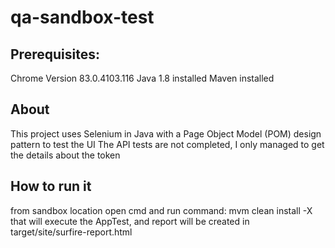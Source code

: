 # qa-sandbox-test

## Prerequisites:
Chrome Version 83.0.4103.116
Java 1.8 installed
Maven installed

## About
This project uses Selenium in Java with a Page Object Model (POM) design pattern to test the UI
The API tests are not completed, I only managed to get the details about the token

## How to run it
from sandbox location open cmd and run command: mvm clean install -X 
that will execute the AppTest, and report will be created in target/site/surfire-report.html